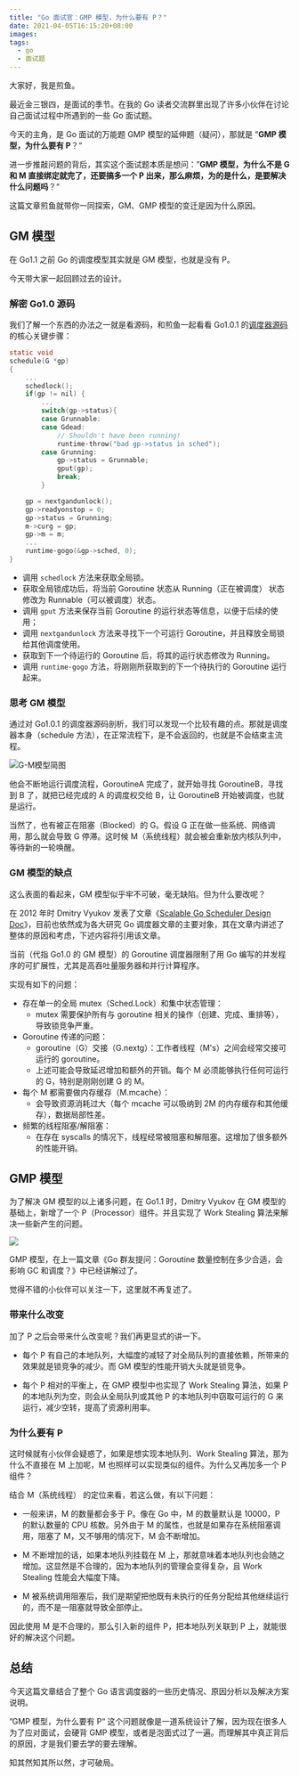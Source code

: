 ```yaml
---
title: "Go 面试官：GMP 模型，为什么要有 P？"
date: 2021-04-05T16:15:20+08:00
images:
tags: 
  - go
  - 面试题
---
```


大家好，我是煎鱼。

最近金三银四，是面试的季节。在我的 Go 读者交流群里出现了许多小伙伴在讨论自己面试过程中所遇到的一些 Go 面试题。

今天的主角，是 Go 面试的万能题 GMP 模型的延伸题（疑问），那就是 ”**GMP 模型，为什么要有 P**？“

进一步推敲问题的背后，其实这个面试题本质是想问：”**GMP 模型，为什么不是 G 和 M 直接绑定就完了，还要搞多一个 P 出来，那么麻烦，为的是什么，是要解决什么问题吗**？“

这篇文章煎鱼就带你一同探索，GM、GMP 模型的变迁是因为什么原因。

## GM 模型

在 Go1.1 之前 Go 的调度模型其实就是 GM 模型，也就是没有 P。

今天带大家一起回顾过去的设计。

### 解密 Go1.0 源码

我们了解一个东西的办法之一就是看源码，和煎鱼一起看看 Go1.0.1 的[调度器源码](https://github.com/golang/go/blob/go1.0.1/src/pkg/runtime/proc.c)的核心关键步骤：

```c
static void
schedule(G *gp)
{
	...
	schedlock();
	if(gp != nil) {
		...
		switch(gp->status){
		case Grunnable:
		case Gdead:
			// Shouldn't have been running!
			runtime·throw("bad gp->status in sched");
		case Grunning:
			gp->status = Grunnable;
			gput(gp);
			break;
		}

	gp = nextgandunlock();
	gp->readyonstop = 0;
	gp->status = Grunning;
	m->curg = gp;
	gp->m = m;
	...
	runtime·gogo(&gp->sched, 0);
}
```

- 调用 `schedlock` 方法来获取全局锁。
- 获取全局锁成功后，将当前 Goroutine 状态从 Running（正在被调度） 状态修改为 Runnable（可以被调度）状态。
- 调用 `gput` 方法来保存当前 Goroutine 的运行状态等信息，以便于后续的使用；
- 调用 `nextgandunlock` 方法来寻找下一个可运行 Goroutine，并且释放全局锁给其他调度使用。
- 获取到下一个待运行的 Goroutine 后，将其的运行状态修改为 Running。
- 调用 `runtime·gogo` 方法，将刚刚所获取到的下一个待执行的 Goroutine 运行起来。

### 思考 GM 模型

通过对 Go1.0.1 的调度器源码剖析，我们可以发现一个比较有趣的点。那就是调度器本身（schedule 方法），在正常流程下，是不会返回的，也就是不会结束主流程。

![G-M模型简图](https://image.eddycjy.com/89f9533b4d59bacaa8fcadc47a690059.jpg)

他会不断地运行调度流程，GoroutineA 完成了，就开始寻找 GoroutineB，寻找到 B 了，就把已经完成的 A 的调度权交给 B，让 GoroutineB 开始被调度，也就是运行。

当然了，也有被正在阻塞（Blocked）的 G。假设 G 正在做一些系统、网络调用，那么就会导致 G 停滞。这时候 M（系统线程）就会被会重新放内核队列中，等待新的一轮唤醒。

### GM 模型的缺点

这么表面的看起来，GM 模型似乎牢不可破，毫无缺陷。但为什么要改呢？

在 2012 年时 Dmitry Vyukov 发表了文章《[Scalable Go Scheduler Design Doc](https://docs.google.com/document/d/1TTj4T2JO42uD5ID9e89oa0sLKhJYD0Y_kqxDv3I3XMw/edit)》，目前也依然成为各大研究 Go 调度器文章的主要对象，其在文章内讲述了整体的原因和考虑，下述内容将引用该文章。

当前（代指 Go1.0 的 GM 模型）的 Goroutine 调度器限制了用 Go 编写的并发程序的可扩展性，尤其是高吞吐量服务器和并行计算程序。

实现有如下的问题：
- 存在单一的全局 mutex（Sched.Lock）和集中状态管理：
    - mutex 需要保护所有与 goroutine 相关的操作（创建、完成、重排等），导致锁竞争严重。
- Goroutine 传递的问题：
    - goroutine（G）交接（G.nextg）：工作者线程（M's）之间会经常交接可运行的 goroutine。
    - 上述可能会导致延迟增加和额外的开销。每个 M 必须能够执行任何可运行的 G，特别是刚刚创建 G 的 M。
- 每个 M 都需要做内存缓存（M.mcache）：
    - 会导致资源消耗过大（每个 mcache 可以吸纳到 2M 的内存缓存和其他缓存），数据局部性差。
- 频繁的线程阻塞/解阻塞：
    - 在存在 syscalls 的情况下，线程经常被阻塞和解阻塞。这增加了很多额外的性能开销。

## GMP 模型

为了解决 GM 模型的以上诸多问题，在 Go1.1 时，Dmitry Vyukov 在 GM 模型的基础上，新增了一个 P（Processor）组件。并且实现了 Work Stealing 算法来解决一些新产生的问题。

![](https://image.eddycjy.com/fb4c6c92c93af3bc2dfc4f13dc167cdf.png)

GMP 模型，在上一篇文章《Go 群友提问：Goroutine 数量控制在多少合适，会影响 GC 和调度？》中已经讲解过了。

觉得不错的小伙伴可以关注一下，这里就不再复述了。

### 带来什么改变

加了 P 之后会带来什么改变呢？我们再更显式的讲一下。

- 每个 P 有自己的本地队列，大幅度的减轻了对全局队列的直接依赖，所带来的效果就是锁竞争的减少。而 GM 模型的性能开销大头就是锁竞争。

- 每个 P 相对的平衡上，在 GMP 模型中也实现了 Work Stealing 算法，如果 P 的本地队列为空，则会从全局队列或其他 P 的本地队列中窃取可运行的 G 来运行，减少空转，提高了资源利用率。

### 为什么要有 P

这时候就有小伙伴会疑惑了，如果是想实现本地队列、Work Stealing 算法，那为什么不直接在 M 上加呢，M 也照样可以实现类似的组件。为什么又再加多一个 P 组件？

结合 M（系统线程） 的定位来看，若这么做，有以下问题：

- 一般来讲，M 的数量都会多于 P。像在 Go 中，M 的数量默认是 10000，P 的默认数量的 CPU 核数。另外由于 M 的属性，也就是如果存在系统阻塞调用，阻塞了 M，又不够用的情况下，M 会不断增加。

- M 不断增加的话，如果本地队列挂载在 M 上，那就意味着本地队列也会随之增加。这显然是不合理的，因为本地队列的管理会变得复杂，且 Work Stealing 性能会大幅度下降。

-  M 被系统调用阻塞后，我们是期望把他既有未执行的任务分配给其他继续运行的，而不是一阻塞就导致全部停止。

因此使用 M 是不合理的，那么引入新的组件 P，把本地队列关联到 P 上，就能很好的解决这个问题。

## 总结

今天这篇文章结合了整个 Go 语言调度器的一些历史情况、原因分析以及解决方案说明。

”GMP 模型，为什么要有 P“ 这个问题就像是一道系统设计了解，因为现在很多人为了应对面试，会硬背 GMP 模型，或者是泡面式过了一遍。而理解其中真正背后的原因，才是我们要去学的要去理解。

知其然知其所以然，才可破局。